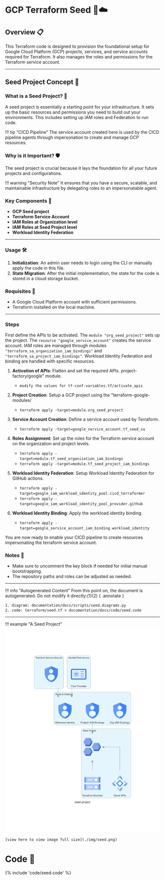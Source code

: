 # GCP Terraform Seed 🌱☁️

## Overview 📋

This Terraform code is designed to provision the foundational setup for Google Cloud Platform (GCP) projects, services, and service accounts required for Terraform. It also manages the roles and permissions for the Terraform service account.

---

## Seed Project Concept 🌱

### What is a Seed Project? 🤔

A seed project is essentially a starting point for your infrastructure. It sets up the basic resources and permissions you need to build out your environments. This includes setting up IAM roles and Federation to run code.

!!! tip "CICD Pipeline"
    The service account created here is used by the CICD pipeline agents through impersonation to create and manage GCP resources.

### Why is it Important? 🛡️

The seed project is crucial because it lays the foundation for all your future projects and configurations.

!!! warning "Security Note"
    It ensures that you have a secure, scalable, and maintainable infrastructure by delegating roles to an impersonatable agent.

### Key Components 🔑

- **GCP Seed project**
- **Terraform Service Account**
- **IAM Roles at Organization level**
- **IAM Roles at Seed Project level**
- **Workload Identity Federation**

---

### Usage 🛠️

1. **Initialization**: An admin user needs to login using the CLI or manually apply the code in this file.
2. **State Migration**: After the initial implementation, the state for the code is stored in a cloud storage bucket.

### Requisites 📝

- A Google Cloud Platform account with sufficient permissions.
- Terraform installed on the local machine.



---
### Steps

First define the APIs to be activated.
The `module "org_seed_project"` sets up the project.
The `resource "google_service_account"` creates the service account.
IAM roles are managed through modules `"terraform_sa_organization_iam_bindings"` and `"terraform_sa_project_iam_bindings"`.
Workload Identity Federation and binding are handled with specific resources.

1. **Activation of APIs**: Flatten and set the required APIs.
project-factory/google" module.
    - `modify the values for tf-conf-variables.tf/activate_apis`

2. **Project Creation**: Setup a GCP project using the "terraform-google-modules/

    - `terraform apply -target=module.org_seed_project` 

3. **Service Account Creation**: Define a service account used by Terraform.
    - `terraform apply -target=google_service_account.tf_seed_sa` 

4. **Roles Assignment**: Set up the roles for the Terraform service account on the organization and project levels.
    - `terraform apply -target=module.tf_seed_organization_iam_bindings`
    - `terraform apply -target=module.tf_seed_project_iam_bindings`  
5. **Workload Identity Federation**: Setup Workload Identity Federation for GitHub actions.
    - `terraform apply -target=google_iam_workload_identity_pool.cicd_terraformer`  
    - `terraform apply -target=google_iam_workload_identity_pool_provider.github`  
6. **Workload Identity Binding**: Apply the workload identity binding.
    - `terraform apply -target=google_service_account_iam_binding.workload_identity`

You are now ready to enable your CICD pipeline to create resources impersonating the terraform service account.

### Notes 📝

- Make sure to uncomment the key block if needed for initial manual bootstrapping.
- The repository paths and roles can be adjusted as needed.

---
!!! info "Autogenerated Content"
    From this point on, the document is autogenerated. Do not modify it directly:(1)(2)
    { .annotate }
    
    1. diagram: documentation/docs/scripts/seed.diagrams.py
    2. code: terraform/seed.tf > documentation/docs/code/seed.code

---
!!! example "A Seed Project"
    ![image info](./img/seed.png)

    [view here to view image full size](./img/seed.png)
# Code 📜

{% include 'code/seed.code' %}
